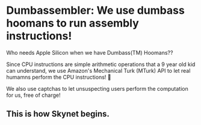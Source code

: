 # Dumbassembler: We use dumbass hoomans to run assembly instructions!

Who needs Apple Silicon when we have Dumbass(TM) Hoomans??

Since CPU instructions are simple arithmetic operations that a 9 year old kid can understand, we use Amazon's Mechanical Turk (MTurk) API to let real humamns perform the CPU instructions! 💯

We also use captchas to let unsuspecting users perform the computation for us, free of charge!

## This is how Skynet begins.

